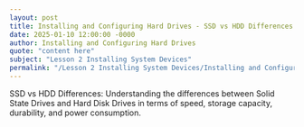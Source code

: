 ```yaml
---
layout: post
title: Installing and Configuring Hard Drives - SSD vs HDD Differences
date: 2025-01-10 12:00:00 -0000
author: Installing and Configuring Hard Drives
quote: "content here"
subject: "Lesson 2 Installing System Devices"
permalink: "/Lesson 2 Installing System Devices/Installing and Configuring Hard Drives/Installing and Configuring Hard Drives - SSD vs HDD Differences"
---
```


SSD vs HDD Differences: Understanding the differences between Solid State Drives and Hard Disk Drives in terms of speed, storage capacity, durability, and power consumption.
